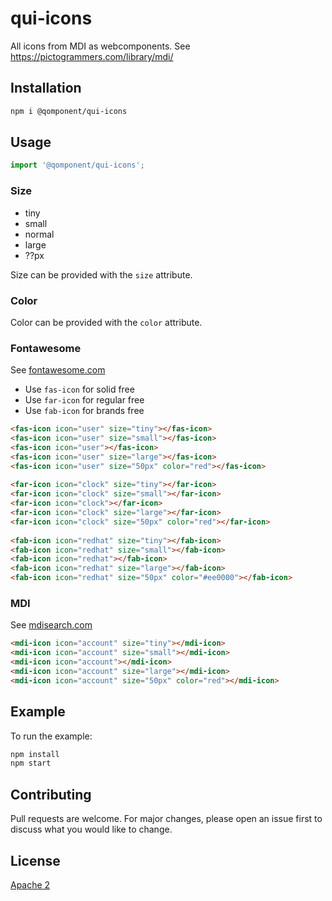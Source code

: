 # qui-icons
All icons from MDI as webcomponents. See https://pictogrammers.com/library/mdi/

## Installation

```bash
npm i @qomponent/qui-icons
```

## Usage

```javascript
import '@qomponent/qui-icons';
```

### Size

 - tiny
 - small
 - normal
 - large
 - ??px                

Size can be provided with the `size` attribute.

### Color

Color can be provided with the `color` attribute.

### Fontawesome

See [fontawesome.com](https://fontawesome.com/)

 - Use `fas-icon` for solid free
 - Use `far-icon` for regular free
 - Use `fab-icon` for brands free

```html
<fas-icon icon="user" size="tiny"></fas-icon>
<fas-icon icon="user" size="small"></fas-icon>
<fas-icon icon="user"></fas-icon>
<fas-icon icon="user" size="large"></fas-icon>
<fas-icon icon="user" size="50px" color="red"></fas-icon>
            
<far-icon icon="clock" size="tiny"></far-icon>
<far-icon icon="clock" size="small"></far-icon>
<far-icon icon="clock"></far-icon>
<far-icon icon="clock" size="large"></far-icon>
<far-icon icon="clock" size="50px" color="red"></far-icon>
            
<fab-icon icon="redhat" size="tiny"></fab-icon>
<fab-icon icon="redhat" size="small"></fab-icon>
<fab-icon icon="redhat"></fab-icon>
<fab-icon icon="redhat" size="large"></fab-icon>
<fab-icon icon="redhat" size="50px" color="#ee0000"></fab-icon>
```

### MDI

See [mdisearch.com](https://mdisearch.com/)

```html
<mdi-icon icon="account" size="tiny"></mdi-icon>
<mdi-icon icon="account" size="small"></mdi-icon>
<mdi-icon icon="account"></mdi-icon>
<mdi-icon icon="account" size="large"></mdi-icon>
<mdi-icon icon="account" size="50px" color="red"></mdi-icon>

```

## Example

To run the example:

```bash
npm install
npm start
```

## Contributing

Pull requests are welcome. For major changes, please open an issue first
to discuss what you would like to change.

## License

[Apache 2](http://www.apache.org/licenses/LICENSE-2.0)
